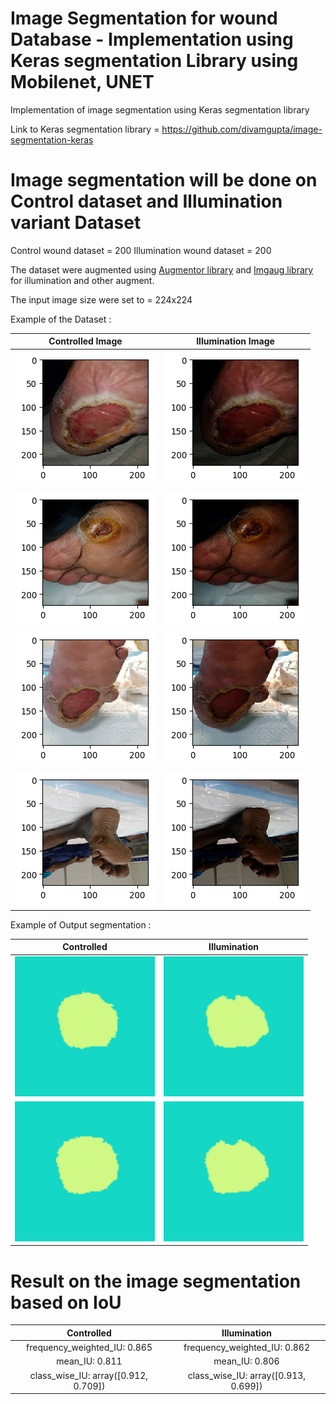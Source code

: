 # Image Segmentation for wound Database - Implementation using Keras segmentation Library using Mobilenet, UNET

Implementation of image segmentation using Keras segmentation library

Link to Keras segmentation library = https://github.com/divamgupta/image-segmentation-keras

# Image segmentation will be done on Control dataset and Illumination variant Dataset

Control wound dataset = 200
Illumination wound dataset = 200

The dataset were augmented using <a href="https://github.com/mdbloice/Augmentor">Augmentor library</a> and <a href="https://github.com/aleju/imgaug">Imgaug library</a> for illumination and other augment.

The input image size were set to = 224x224

Example of the Dataset :

Controlled Image            |  Illumination Image
:-------------------------:|:-------------------------:
![](Comparison/compare2.png)  |  ![](Comparison/compare2_1.png)
![](Comparison/compare3.png)  |  ![](Comparison/compare3_1.png)
![](Comparison/compare4.png)  |  ![](Comparison/compare4_1.png)
![](Comparison/compare5.png)  |  ![](Comparison/compare5_1.png)

Example of Output segmentation :

Controlled             |  Illumination 
:-------------------------:|:-------------------------:
![](output_segmentation/prediction3.png)  |  ![](output_segmentation/illumination_pred3.png)
![](output_segmentation/prediction4.png)  |  ![](output_segmentation/illumination_pred4.png)


# Result on the image segmentation based on IoU

Controlled             |  Illumination 
:-------------------------:|:-------------------------:
frequency_weighted_IU: 0.865  |  frequency_weighted_IU: 0.862
mean_IU: 0.811  |  mean_IU: 0.806
class_wise_IU: array([0.912, 0.709])  |  class_wise_IU: array([0.913, 0.699])
